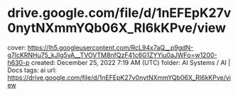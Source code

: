 # drive.google.com/file/d/1nEFEpK27v0nytNXmmYQb06X_RI6kKPve/view

cover: https://lh5.googleusercontent.com/RcL94x7aQ__p9gdN-g7lcKRNHu75_kJIg5yA__TVOVTM8nfQzF41c6G1ZYYiu0aJWFo=w1200-h630-p
created: December 25, 2022 7:19 AM (UTC)
folder: AI Systems / AI | Docs
tags: ai
url: https://drive.google.com/file/d/1nEFEpK27v0nytNXmmYQb06X_RI6kKPve/view